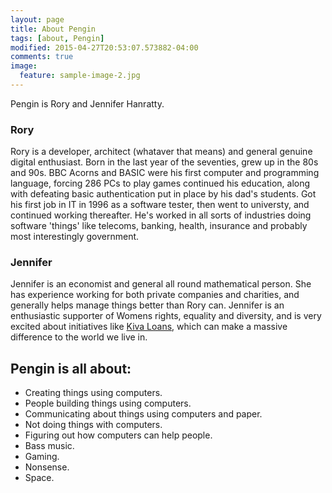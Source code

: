 ```yaml
---
layout: page
title: About Pengin
tags: [about, Pengin]
modified: 2015-04-27T20:53:07.573882-04:00
comments: true
image:
  feature: sample-image-2.jpg
---
```


Pengin is Rory and Jennifer Hanratty. 

### Rory
Rory is a developer, architect (whataver that means) and general genuine digital enthusiast. Born in the last year of the seventies, grew up in the 80s and 90s. BBC Acorns and BASIC were his first computer and programming language, forcing 286 PCs to play games continued his education, along with defeating basic authentication put in place by his dad's students. Got his first job in IT in 1996 as a software tester, then went to universty, and continued working thereafter. He's worked in all sorts of industries doing software 'things' like telecoms, banking, health, insurance and probably most interestingly government.

### Jennifer
Jennifer is an economist and general all round mathematical person. She has experience working for both private companies and charities, and generally helps manage things better than Rory can. Jennifer is an enthusiastic supporter of Womens rights, equality and diversity, and is very excited about initiatives like [Kiva Loans](http://www.kiva.org/), which can make a massive difference to the world we live in.

## Pengin is all about:

* Creating things using computers.
* People building things using computers. 
* Communicating about things using computers and paper.
* Not doing things with computers.
* Figuring out how computers can help people.
* Bass music.
* Gaming.
* Nonsense.
* Space.